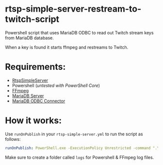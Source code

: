 # rtsp-simple-server-restream-to-twitch-script
Powershell script that uses MariaDB ODBC to read out Twitch stream keys from MariaDB database. 

When a key is found it starts ffmpeg and restreams to Twitch.


# Requirements:
* [RtspSimpleServer](https://github.com/aler9/rtsp-simple-server)
* Powershell (*untested with PowerShell Core*)
* [FFmpeg](https://ffmpeg.org/download.html)
* [MariaDB Server](https://downloads.mariadb.org/)
* [MariaDB ODBC Connector](https://downloads.mariadb.org/connector-odbc/)

# How it works:

Use `runOnPublish` in your `rtsp-simple-server.yml` to run the script as follows: 

```YAML
runOnPublish: PowerShell.exe -ExecutionPolicy Unrestricted -command ".\restream.ps1 -streamPath $RTSP_PATH"
```

Make sure to create a folder called `logs` for Powershell & FFmpeg log files.
